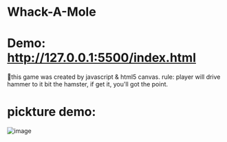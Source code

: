 # Whack-A-Mole
# Demo: http://127.0.0.1:5500/index.html
💪this game was created by javascript & html5 canvas. 
rule: player will drive hammer to it bit the hamster, if get it, you'll got the point.
# pickture demo: 
![image](https://github.com/sew-gem/Whack-A-Mole/assets/114503178/f3c17570-891f-4a0b-a939-c5cf637d5d1b)

